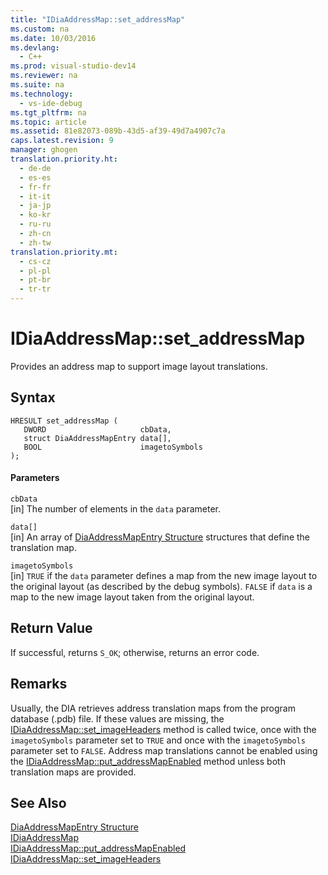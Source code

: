 ```yaml
---
title: "IDiaAddressMap::set_addressMap"
ms.custom: na
ms.date: 10/03/2016
ms.devlang: 
  - C++
ms.prod: visual-studio-dev14
ms.reviewer: na
ms.suite: na
ms.technology: 
  - vs-ide-debug
ms.tgt_pltfrm: na
ms.topic: article
ms.assetid: 81e82073-089b-43d5-af39-49d7a4907c7a
caps.latest.revision: 9
manager: ghogen
translation.priority.ht: 
  - de-de
  - es-es
  - fr-fr
  - it-it
  - ja-jp
  - ko-kr
  - ru-ru
  - zh-cn
  - zh-tw
translation.priority.mt: 
  - cs-cz
  - pl-pl
  - pt-br
  - tr-tr
---
```

# IDiaAddressMap::set_addressMap
Provides an address map to support image layout translations.  
  
## Syntax  
  
```cpp#  
HRESULT set_addressMap (   
   DWORD                     cbData,  
   struct DiaAddressMapEntry data[],  
   BOOL                      imagetoSymbols  
);  
```  
  
#### Parameters  
 `cbData`  
 [in] The number of elements in the `data` parameter.  
  
 `data[]`  
 [in] An array of [DiaAddressMapEntry Structure](../VS_debugger/DiaAddressMapEntry.md) structures that define the translation map.  
  
 `imagetoSymbols`  
 [in] `TRUE` if the `data` parameter defines a map from the new image layout to the original layout (as described by the debug symbols). `FALSE` if `data` is a map to the new image layout taken from the original layout.  
  
## Return Value  
 If successful, returns `S_OK`; otherwise, returns an error code.  
  
## Remarks  
 Usually, the DIA retrieves address translation maps from the program database (.pdb) file. If these values are missing, the [IDiaAddressMap::set_imageHeaders](../VS_debugger/IDiaAddressMap--set_imageHeaders.md) method is called twice, once with the `imagetoSymbols` parameter set to `TRUE` and once with the `imagetoSymbols` parameter set to `FALSE`. Address map translations cannot be enabled using the [IDiaAddressMap::put_addressMapEnabled](../VS_debugger/IDiaAddressMap--put_addressMapEnabled.md) method unless both translation maps are provided.  
  
## See Also  
 [DiaAddressMapEntry Structure](../VS_debugger/DiaAddressMapEntry.md)   
 [IDiaAddressMap](../VS_debugger/IDiaAddressMap.md)   
 [IDiaAddressMap::put_addressMapEnabled](../VS_debugger/IDiaAddressMap--put_addressMapEnabled.md)   
 [IDiaAddressMap::set_imageHeaders](../VS_debugger/IDiaAddressMap--set_imageHeaders.md)